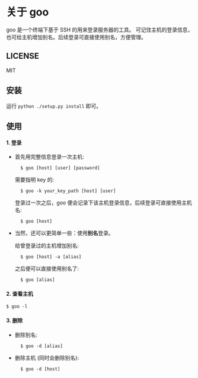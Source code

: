关于 goo
======

goo 是一个终端下基于 SSH 的用来登录服务器的工具。
可记住主机的登录信息，也可给主机增加别名。后续登录可直接使用别名，方便管理。


LICENSE
-------

MIT


安装
-----

运行 `python ./setup.py install` 即可。


使用
----

#### 1. 登录

* 首先用完整信息登录一次主机:

        $ goo [host] [user] [password]

    需要指明 key 的:

        $ goo -k your_key_path [host] [user]

    登录过一次之后，goo 便会记录下该主机登录信息，后续登录可直接使用主机名:

        $ goo [host]


* 当然，还可以更简单一些：使用**别名**登录。

    给曾登录过的主机增加别名:

        $ goo [host] -a [alias]

    之后便可以直接使用别名了:

        $ goo [alias]

#### 2. 查看主机

    $ goo -l

#### 3. 删除

* 删除别名:

        $ goo -d [alias]

* 删除主机 (同时会删除别名):

        $ goo -d [host]
